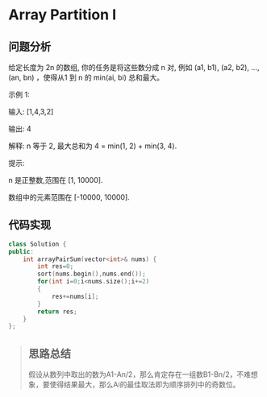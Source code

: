 # Array Partition I
## 问题分析
给定长度为 2n 的数组, 你的任务是将这些数分成 n 对, 例如 (a1, b1), (a2, b2), ..., (an, bn) ，使得从1 到 n 的 min(ai, bi) 总和最大。

示例 1:

输入: [1,4,3,2]

输出: 4

解释: n 等于 2, 最大总和为 4 = min(1, 2) + min(3, 4).

提示:

n 是正整数,范围在 [1, 10000].

数组中的元素范围在 [-10000, 10000].
## 代码实现
```cpp
class Solution {
public:
    int arrayPairSum(vector<int>& nums) {
        int res=0;
        sort(nums.begin(),nums.end());
        for(int i=0;i<nums.size();i+=2)
        {
            res+=nums[i];
        }
        return res;
    }
};
```
>## 思路总结
>假设从数列中取出的数为A1-An/2，那么肯定存在一组数B1-Bn/2，不难想象，要使得结果最大，那么Ai的最佳取法即为顺序排列中的奇数位。
